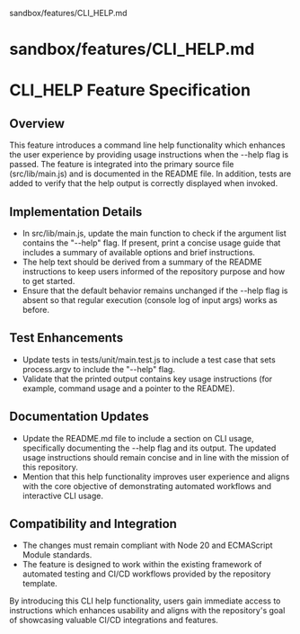 sandbox/features/CLI_HELP.md
# sandbox/features/CLI_HELP.md
# CLI_HELP Feature Specification

## Overview
This feature introduces a command line help functionality which enhances the user experience by providing usage instructions when the --help flag is passed. The feature is integrated into the primary source file (src/lib/main.js) and is documented in the README file. In addition, tests are added to verify that the help output is correctly displayed when invoked.

## Implementation Details
- In src/lib/main.js, update the main function to check if the argument list contains the "--help" flag. If present, print a concise usage guide that includes a summary of available options and brief instructions.
- The help text should be derived from a summary of the README instructions to keep users informed of the repository purpose and how to get started.
- Ensure that the default behavior remains unchanged if the --help flag is absent so that regular execution (console log of input args) works as before.

## Test Enhancements
- Update tests in tests/unit/main.test.js to include a test case that sets process.argv to include the "--help" flag.
- Validate that the printed output contains key usage instructions (for example, command usage and a pointer to the README).

## Documentation Updates
- Update the README.md file to include a section on CLI usage, specifically documenting the --help flag and its output. The updated usage instructions should remain concise and in line with the mission of this repository.
- Mention that this help functionality improves user experience and aligns with the core objective of demonstrating automated workflows and interactive CLI usage.

## Compatibility and Integration
- The changes must remain compliant with Node 20 and ECMAScript Module standards.
- The feature is designed to work within the existing framework of automated testing and CI/CD workflows provided by the repository template.

By introducing this CLI help functionality, users gain immediate access to instructions which enhances usability and aligns with the repository's goal of showcasing valuable CI/CD integrations and features.
